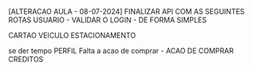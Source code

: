 [ALTERACAO AULA - 08-07-2024]
FINALIZAR API COM AS SEGUINTES ROTAS
USUARIO - VALIDAR O LOGIN - DE FORMA SIMPLES

CARTAO
VEICULO
ESTACIONAMENTO

se der tempo
	PERFIL 
    Falta a acao de comprar - ACAO DE COMPRAR CREDITOS
